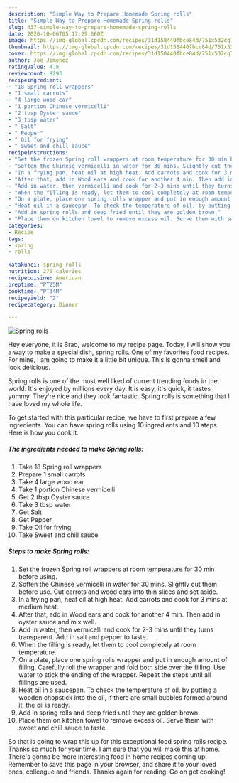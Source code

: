 ```yaml
---
description: "Simple Way to Prepare Homemade Spring rolls"
title: "Simple Way to Prepare Homemade Spring rolls"
slug: 437-simple-way-to-prepare-homemade-spring-rolls
date: 2020-10-06T05:17:29.660Z
image: https://img-global.cpcdn.com/recipes/31d158440fbce84d/751x532cq70/spring-rolls-recipe-main-photo.jpg
thumbnail: https://img-global.cpcdn.com/recipes/31d158440fbce84d/751x532cq70/spring-rolls-recipe-main-photo.jpg
cover: https://img-global.cpcdn.com/recipes/31d158440fbce84d/751x532cq70/spring-rolls-recipe-main-photo.jpg
author: Joe Jimenez
ratingvalue: 4.8
reviewcount: 8293
recipeingredient:
- "18 Spring roll wrappers"
- "1 small carrots"
- "4 large wood ear"
- "1 portion Chinese vermicelli"
- "2 tbsp Oyster sauce"
- "3 tbsp water"
- " Salt"
- " Pepper"
- " Oil for frying"
- " Sweet and chill sauce"
recipeinstructions:
- "Set the frozen Spring roll wrappers at room temperature for 30 min before using."
- "Soften the Chinese vermicelli in water for 30 mins. Slightly cut them before use. Cut carrots and wood ears into thin slices and set aside."
- "In a frying pan, heat oil at high heat. Add carrots and cook for 3 mins at medium heat."
- "After that, add in Wood ears and cook for another 4 min. Then add in oyster sauce and mix well."
- "Add in water, then vermicelli and cook for 2-3 mins until they turns transparent. Add in salt and pepper to taste."
- "When the filling is ready, let them to cool completely at room temperature."
- "On a plate, place one spring rolls wrapper and put in enough amount of filling. Carefully roll the wrapper and fold both side over the filling. Use water to stick the ending of the wrapper. Repeat the steps until all fillings are used."
- "Heat oil in a saucepan. To check the temperature of oil, by putting a wooden chopstick into the oil, if there are small bubbles formed around it, the oil is ready."
- "Add in spring rolls and deep fried until they are golden brown."
- "Place them on kitchen towel to remove excess oil. Serve them with sweet and chill sauce to taste."
categories:
- Recipe
tags:
- spring
- rolls

katakunci: spring rolls 
nutrition: 275 calories
recipecuisine: American
preptime: "PT25M"
cooktime: "PT34M"
recipeyield: "2"
recipecategory: Dinner

---
```



![Spring rolls](https://img-global.cpcdn.com/recipes/31d158440fbce84d/751x532cq70/spring-rolls-recipe-main-photo.jpg)

Hey everyone, it is Brad, welcome to my recipe page. Today, I will show you a way to make a special dish, spring rolls. One of my favorites food recipes. For mine, I am going to make it a little bit unique. This is gonna smell and look delicious.



Spring rolls is one of the most well liked of current trending foods in the world. It's enjoyed by millions every day. It is easy, it's quick, it tastes yummy. They're nice and they look fantastic. Spring rolls is something that I have loved my whole life.


To get started with this particular recipe, we have to first prepare a few ingredients. You can have spring rolls using 10 ingredients and 10 steps. Here is how you cook it.

<!--inarticleads1-->

##### The ingredients needed to make Spring rolls:

1. Take 18 Spring roll wrappers
1. Prepare 1 small carrots
1. Take 4 large wood ear
1. Take 1 portion Chinese vermicelli
1. Get 2 tbsp Oyster sauce
1. Take 3 tbsp water
1. Get  Salt
1. Get  Pepper
1. Take  Oil for frying
1. Take  Sweet and chill sauce




<!--inarticleads2-->

##### Steps to make Spring rolls:

1. Set the frozen Spring roll wrappers at room temperature for 30 min before using.
1. Soften the Chinese vermicelli in water for 30 mins. Slightly cut them before use. Cut carrots and wood ears into thin slices and set aside.
1. In a frying pan, heat oil at high heat. Add carrots and cook for 3 mins at medium heat.
1. After that, add in Wood ears and cook for another 4 min. Then add in oyster sauce and mix well.
1. Add in water, then vermicelli and cook for 2-3 mins until they turns transparent. Add in salt and pepper to taste.
1. When the filling is ready, let them to cool completely at room temperature.
1. On a plate, place one spring rolls wrapper and put in enough amount of filling. Carefully roll the wrapper and fold both side over the filling. Use water to stick the ending of the wrapper. Repeat the steps until all fillings are used.
1. Heat oil in a saucepan. To check the temperature of oil, by putting a wooden chopstick into the oil, if there are small bubbles formed around it, the oil is ready.
1. Add in spring rolls and deep fried until they are golden brown.
1. Place them on kitchen towel to remove excess oil. Serve them with sweet and chill sauce to taste.




So that is going to wrap this up for this exceptional food spring rolls recipe. Thanks so much for your time. I am sure that you will make this at home. There's gonna be more interesting food in home recipes coming up. Remember to save this page in your browser, and share it to your loved ones, colleague and friends. Thanks again for reading. Go on get cooking!
